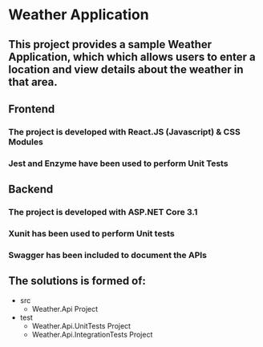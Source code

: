 # Weather Application

## This project provides a sample Weather Application, which which allows users to enter a location and view details about the weather in that area.

## Frontend

### The project is developed with React.JS (Javascript) & CSS Modules
### Jest and Enzyme have been used to perform Unit Tests

## Backend

### The project is developed with ASP.NET Core 3.1
### Xunit has been used to perform Unit tests
### Swagger has been included to document the APIs

## The solutions is formed of:

- src
  - Weather.Api Project
- test
  - Weather.Api.UnitTests Project
  - Weather.Api.IntegrationTests Project